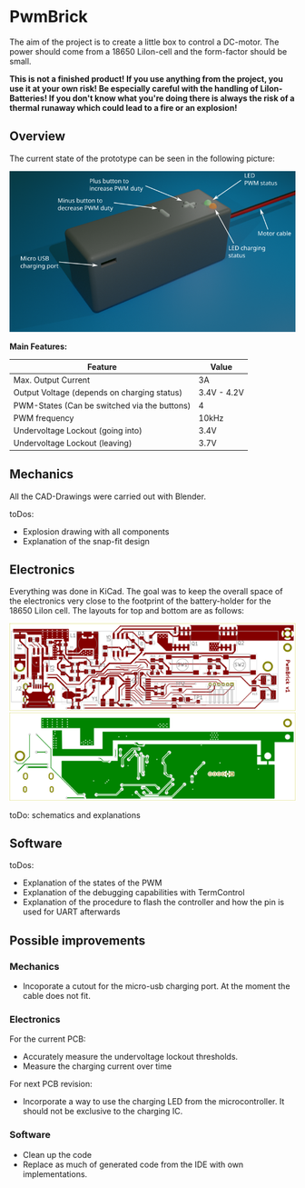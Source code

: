 # PwmBrick

The aim of the project is to create a little box to control a DC-motor. The power should come from a 18650 LiIon-cell and the form-factor should be small.

**This is not a finished product! If you use anything from the project, you use it at your own risk! Be especially careful with the handling of LiIon-Batteries! If you don't know what you're doing there is always the risk of a thermal runaway which could lead to a fire or an explosion!**

## Overview

The current state of the prototype can be seen in the following picture:

![Prototype-Render](/Design-Files/Mechanics/Prototype-Rendered.png)

**Main Features:**

| Feature                                          | Value                            |
|--------------------------------------------------|----------------------------------|
| Max. Output Current                              | 3A                               |
| Output Voltage (depends on charging status)      | 3.4V - 4.2V                      |
| PWM-States (Can be switched via the buttons)     | 4                                |
| PWM frequency                                    | 10kHz                            |
| Undervoltage Lockout (going into)                | 3.4V                             |
| Undervoltage Lockout (leaving)                   | 3.7V                             |

## Mechanics

All the CAD-Drawings were carried out with Blender. 

toDos: 
* Explosion drawing with all components
* Explanation of the snap-fit design

## Electronics

Everything was done in KiCad. The goal was to keep the overall space of the electronics very close to the footprint of the battery-holder for the 18650 LiIon cell. The layouts for top and bottom are as follows:

![Layout-Top](/Design-Files/Electronics/PCB-Design/PwmBrick-Top.svg)
![Layout-Bot](/Design-Files/Electronics/PCB-Design/PwmBrick-Bot.svg)

toDo: schematics and explanations

## Software

toDos: 
* Explanation of the states of the PWM
* Explanation of the debugging capabilities with TermControl
* Explanation of the procedure to flash the controller and how the pin is used for UART afterwards

## Possible improvements

### Mechanics

* Incoporate a cutout for the micro-usb charging port. At the moment the cable does not fit.

### Electronics

For the current PCB:
* Accurately measure the undervoltage lockout thresholds. 
* Measure the charging current over time

For next PCB revision:
* Incorporate a way to use the charging LED from the microcontroller. It should not be exclusive to the charging IC.

### Software   

* Clean up the code
* Replace as much of generated code from the IDE with own implementations.
